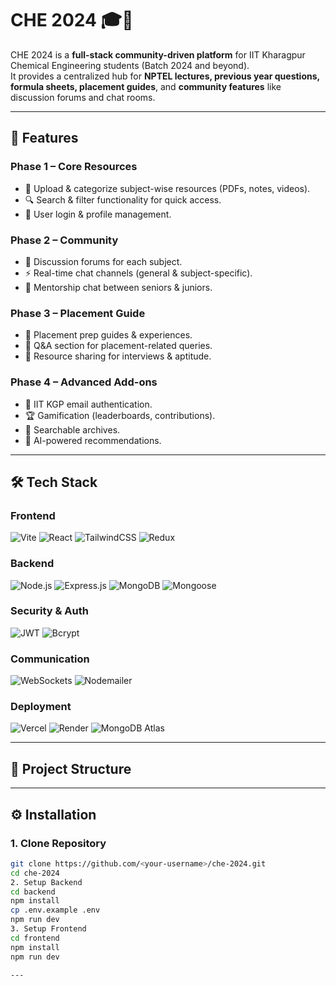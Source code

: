 # CHE 2024 🎓📘

CHE 2024 is a **full-stack community-driven platform** for IIT Kharagpur Chemical Engineering students (Batch 2024 and beyond).  
It provides a centralized hub for **NPTEL lectures, previous year questions, formula sheets, placement guides**, and **community features** like discussion forums and chat rooms.  

---

## 🚀 Features

### Phase 1 – Core Resources
- 📂 Upload & categorize subject-wise resources (PDFs, notes, videos).
- 🔍 Search & filter functionality for quick access.
- 👤 User login & profile management.

### Phase 2 – Community
- 💬 Discussion forums for each subject.
- ⚡ Real-time chat channels (general & subject-specific).
- 🤝 Mentorship chat between seniors & juniors.

### Phase 3 – Placement Guide
- 📑 Placement prep guides & experiences.
- 📝 Q&A section for placement-related queries.
- 🎯 Resource sharing for interviews & aptitude.

### Phase 4 – Advanced Add-ons
- 📧 IIT KGP email authentication.
- 🏆 Gamification (leaderboards, contributions).
- 🔎 Searchable archives.
- 🤖 AI-powered recommendations.

---

## 🛠️ Tech Stack

### Frontend
![Vite](https://img.shields.io/badge/Vite-646CFF?style=for-the-badge&logo=vite&logoColor=white)
![React](https://img.shields.io/badge/React-20232A?style=for-the-badge&logo=react&logoColor=61DAFB)
![TailwindCSS](https://img.shields.io/badge/Tailwind_CSS-38B2AC?style=for-the-badge&logo=tailwind-css&logoColor=white)
![Redux](https://img.shields.io/badge/Redux-764ABC?style=for-the-badge&logo=redux&logoColor=white)

### Backend
![Node.js](https://img.shields.io/badge/Node.js-339933?style=for-the-badge&logo=node.js&logoColor=white)
![Express.js](https://img.shields.io/badge/Express.js-000000?style=for-the-badge&logo=express&logoColor=white)
![MongoDB](https://img.shields.io/badge/MongoDB-4EA94B?style=for-the-badge&logo=mongodb&logoColor=white)
![Mongoose](https://img.shields.io/badge/Mongoose-880000?style=for-the-badge&logo=mongoose&logoColor=white)

### Security & Auth
![JWT](https://img.shields.io/badge/JWT-000000?style=for-the-badge&logo=jsonwebtokens&logoColor=white)
![Bcrypt](https://img.shields.io/badge/Bcrypt-00BFFF?style=for-the-badge&logo=auth0&logoColor=white)

### Communication
![WebSockets](https://img.shields.io/badge/WebSockets-010101?style=for-the-badge&logo=socket.io&logoColor=white)
![Nodemailer](https://img.shields.io/badge/Nodemailer-0078D4?style=for-the-badge&logo=gmail&logoColor=white)

### Deployment
![Vercel](https://img.shields.io/badge/Vercel-000000?style=for-the-badge&logo=vercel&logoColor=white)
![Render](https://img.shields.io/badge/Render-46E3B7?style=for-the-badge&logo=render&logoColor=white)
![MongoDB Atlas](https://img.shields.io/badge/MongoDB_Atlas-47A248?style=for-the-badge&logo=mongodb&logoColor=white)


---

## 📂 Project Structure

---

## ⚙️ Installation


### 1. Clone Repository
```bash
git clone https://github.com/<your-username>/che-2024.git
cd che-2024
2. Setup Backend
cd backend
npm install
cp .env.example .env
npm run dev
3. Setup Frontend
cd frontend
npm install
npm run dev

---



